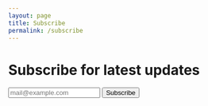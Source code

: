 ```yaml
---
layout: page
title: Subscribe
permalink: /subscribe
---
```

<form
    action="https://api.follow.it/subscription-form/Q3E3YXVVSGxqQXNKOXhBZk9XQmU0cnV1aENlYlA1SkdhdzZhZ2J1NmI0SzBmbHpHUFNGS25tU1Uva0N3MzRHbFZrcUZ3b3p4bnN1a3c3M0YzbVY3NkloQUQrMGdGS0FTL1JQb0x5RnF5cTB4YnhvaGRRMlJQUEJMdVBBMG1ORWF8b21PUHJ3a1dBNGlWRDVQVnAzUHFOZExxR0s3MytSS0pzSEl0TC92KzJ0VT0=/8"
    method="post">
    <a>
        <h1>Subscribe for latest updates</h1>
        <input class="form-control-lg" type="email" name="Email" placeholder="mail@example.com">
        <button type="submit" class="btn btn-primary mx-3"> Subscribe </button>
    </a>
</form>